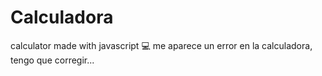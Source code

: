 # Calculadora
 calculator made with javascript 💻
 me aparece un error en la calculadora, tengo que corregir...
